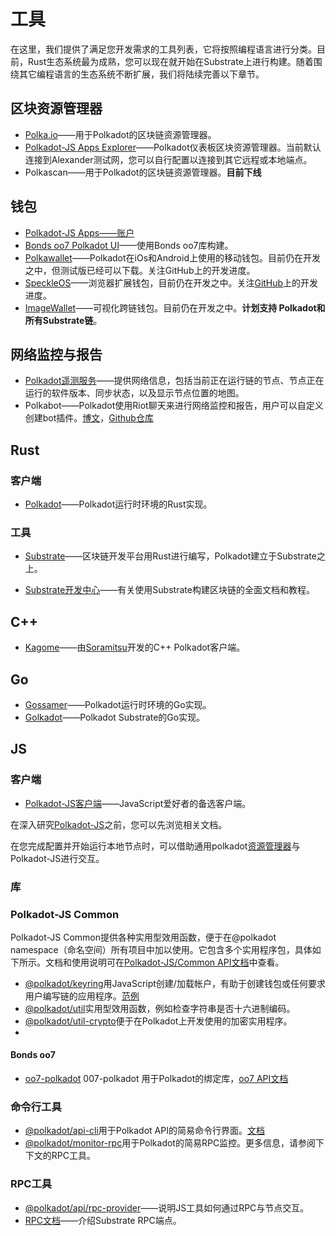 # 工具

在这里，我们提供了满足您开发需求的工具列表，它将按照编程语言进行分类。目前，Rust生态系统最为成熟，您可以现在就开始在Substrate上进行构建。随着围绕其它编程语言的生态系统不断扩展，我们将陆续完善以下章节。

## 区块资源管理器

- [Polka.io](https://polka.io)——用于Polkadot的区块链资源管理器。
- [Polkadot-JS Apps Explorer](https://polkadot.js.org/apps/#/explorer)——Polkadot仪表板区块资源管理器。当前默认连接到Alexander测试网，您可以自行配置以连接到其它远程或本地端点。
- Polkascan——用于Polkadot的区块链资源管理器。**目前下线**

## 钱包

- [Polkadot-JS Apps——账户](https://polkadot.js.org/apps/#/accounts)
- [Bonds oo7 Polkadot UI](https://github.com/paritytech/substrate-ui)——使用Bonds oo7库构建。
- [Polkawallet](https://polkawallet.io/)——Polkadot在iOs和Android上使用的移动钱包。目前仍在开发之中，但测试版已经可以下载。关注GitHub上的开发进度。
- [SpeckleOS](https://www.speckleos.io/)——浏览器扩展钱包，目前仍在开发之中。关注[GitHub]()上的开发进度。
- [ImageWallet](https://www.reddit.com/r/dot/comments/ah3py1/introducing_alpha_version_of_httpsimagewalletio/)——可视化跨链钱包。目前仍在开发之中。**计划支持 Polkadot和所有Substrate链**。

 

## 网络监控与报告

- [Polkadot遥测服务](https://telemetry.polkadot.io/)——提供网络信息，包括当前正在运行链的节点、节点正在运行的软件版本、同步状态，以及显示节点位置的地图。
- Polkabot——Polkadot使用Riot聊天来进行网络监控和报告，用户可以自定义创建bot插件。[博文](https://medium.com/polkadot-network/polkabot-a3dba18c20c8)，[Github仓库](https://gitlab.com/Polkabot/polkabot)

## Rust

### 客户端

- [Polkadot](https://github.com/paritytech/polkadot)——Polkadot运行时环境的Rust实现。

### 工具

- [Substrate](https://github.com/paritytech/substrate)——区块链开发平台用Rust进行编写，Polkadot建立于Substrate之上。

- [Substrate开发中心](https://docs.substrate.dev)——有关使用Substrate构建区块链的全面文档和教程。

## C++

- [Kagome](https://github.com/soramitsu/kagome)——由[Soramitsu](https://github.com/soramitsu)开发的C++ Polkadot客户端。

## Go

- [Gossamer](https://github.com/ChainSafe/gossamer)——Polkadot运行时环境的Go实现。
- [Golkadot](https://github.com/opennetsys/golkadot)——Polkadot Substrate的Go实现。

## JS

### 客户端

- [Polkadot-JS客户端](https://github.com/polkadot-js/client)——JavaScript爱好者的备选客户端。

在深入研究[Polkadot-JS](https://polkadot.js.org)之前，您可以先浏览相关文档。

在您完成配置并开始运行本地节点时，可以借助通用polkadot[资源管理器](https://polkadot.js.org/apps/#/explorer)与Polkadot-JS进行交互。


### 库

### Polkadot-JS Common

Polkadot-JS Common提供各种实用型效用函数，便于在@polkadot namespace（命名空间）所有项目中加以使用。它包含多个实用程序包，具体如下所示。文档和使用说明可在[Polkadot-JS/Common API文档](https://polkadot.js.org/common/)中查看。

- [@polkadot/keyring](https://polkadot.js.org/common/keyring/)用JavaScript创建/加载帐户，有助于创建钱包或任何要求用户编写链的应用程序。[范例](https://polkadot.js.org/common/examples/keyring/)
- [@polkadot/util](https://polkadot.js.org/common/util/)实用型效用函数，例如检查字符串是否十六进制编码。
- [@polkadot/util-crypto](https://polkadot.js.org/common/util-crypto/)便于在Polkadot上开发使用的加密实用程序。
- 
#### Bonds oo7

- [oo7-polkadot](https://github.com/polkadot-js/oo7-polkadot) 007-polkadot 用于Polkadot的绑定库，[oo7 API文档](https://paritytech.github.io/oo7/)

 
### 命令行工具

- [@polkadot/api-cli](https://github.com/polkadot-js/tools/tree/master/packages/api-cli)用于Polkadot API的简易命令行界面。[文档](https://polkadot.js.org/api/api/)
- [@polkadot/monitor-rpc](https://github.com/polkadot-js/tools/tree/master/packages/monitor-rpc)用于Polkadot的简易RPC监控。更多信息，请参阅下下文的RPC工具。


### RPC工具

- [@polkadot/api/rpc-provider](https://github.com/polkadot-js/api/tree/master/packages/rpc-provider)——说明JS工具如何通过RPC与节点交互。
- [RPC文档](https://polkadot.js.org/api/METHODS_RPC.html)——介绍Substrate RPC端点。